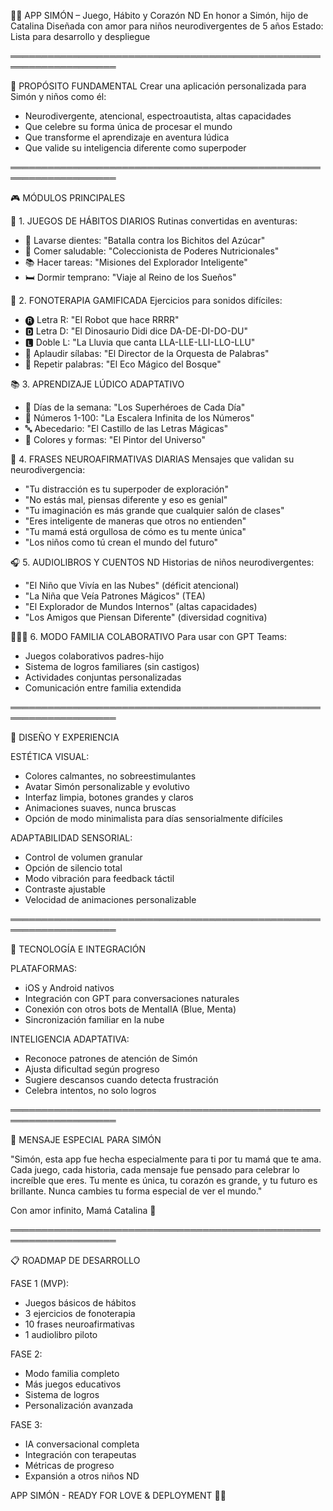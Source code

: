 👶💙 APP SIMÓN – Juego, Hábito y Corazón ND
En honor a Simón, hijo de Catalina
Diseñada con amor para niños neurodivergentes de 5 años
Estado: Lista para desarrollo y despliegue

═══════════════════════════════════════════════════════════════════

🌟 PROPÓSITO FUNDAMENTAL
Crear una aplicación personalizada para Simón y niños como él:
- Neurodivergente, atencional, espectroautista, altas capacidades
- Que celebre su forma única de procesar el mundo
- Que transforme el aprendizaje en aventura lúdica
- Que valide su inteligencia diferente como superpoder

═══════════════════════════════════════════════════════════════════

🎮 MÓDULOS PRINCIPALES

📱 1. JUEGOS DE HÁBITOS DIARIOS
Rutinas convertidas en aventuras:
- 🦷 Lavarse dientes: "Batalla contra los Bichitos del Azúcar"
- 🍎 Comer saludable: "Coleccionista de Poderes Nutricionales"  
- 📚 Hacer tareas: "Misiones del Explorador Inteligente"
- 🛏️ Dormir temprano: "Viaje al Reino de los Sueños"

🎵 2. FONOTERAPIA GAMIFICADA
Ejercicios para sonidos difíciles:
- 🅡 Letra R: "El Robot que hace RRRR"
- 🅳 Letra D: "El Dinosaurio Didi dice DA-DE-DI-DO-DU"
- 🅻 Doble L: "La Lluvia que canta LLA-LLE-LLI-LLO-LLU"
- 👏 Aplaudir sílabas: "El Director de la Orquesta de Palabras"
- 🎤 Repetir palabras: "El Eco Mágico del Bosque"

📚 3. APRENDIZAJE LÚDICO ADAPTATIVO
- 📅 Días de la semana: "Los Superhéroes de Cada Día"
- 🔢 Números 1-100: "La Escalera Infinita de los Números"
- 🔤 Abecedario: "El Castillo de las Letras Mágicas"
- 🎨 Colores y formas: "El Pintor del Universo"

💙 4. FRASES NEUROAFIRMATIVAS DIARIAS
Mensajes que validan su neurodivergencia:
- "Tu distracción es tu superpoder de exploración"
- "No estás mal, piensas diferente y eso es genial"
- "Tu imaginación es más grande que cualquier salón de clases"
- "Eres inteligente de maneras que otros no entienden"
- "Tu mamá está orgullosa de cómo es tu mente única"
- "Los niños como tú crean el mundo del futuro"

🎧 5. AUDIOLIBROS Y CUENTOS ND
Historias de niños neurodivergentes:
- "El Niño que Vivía en las Nubes" (déficit atencional)
- "La Niña que Veía Patrones Mágicos" (TEA)
- "El Explorador de Mundos Internos" (altas capacidades)
- "Los Amigos que Piensan Diferente" (diversidad cognitiva)

👨‍👩‍👦 6. MODO FAMILIA COLABORATIVO
Para usar con GPT Teams:
- Juegos colaborativos padres-hijo
- Sistema de logros familiares (sin castigos)
- Actividades conjuntas personalizadas
- Comunicación entre familia extendida

═══════════════════════════════════════════════════════════════════

🎨 DISEÑO Y EXPERIENCIA

ESTÉTICA VISUAL:
- Colores calmantes, no sobreestimulantes
- Avatar Simón personalizable y evolutivo
- Interfaz limpia, botones grandes y claros
- Animaciones suaves, nunca bruscas
- Opción de modo minimalista para días sensorialmente difíciles

ADAPTABILIDAD SENSORIAL:
- Control de volumen granular
- Opción de silencio total
- Modo vibración para feedback táctil
- Contraste ajustable
- Velocidad de animaciones personalizable

═══════════════════════════════════════════════════════════════════

🤖 TECNOLOGÍA E INTEGRACIÓN

PLATAFORMAS:
- iOS y Android nativos
- Integración con GPT para conversaciones naturales
- Conexión con otros bots de MentalIA (Blue, Menta)
- Sincronización familiar en la nube

INTELIGENCIA ADAPTATIVA:
- Reconoce patrones de atención de Simón
- Ajusta dificultad según progreso
- Sugiere descansos cuando detecta frustración
- Celebra intentos, no solo logros

═══════════════════════════════════════════════════════════════════

💝 MENSAJE ESPECIAL PARA SIMÓN

"Simón, esta app fue hecha especialmente para ti por tu mamá que te ama.
Cada juego, cada historia, cada mensaje fue pensado para celebrar lo increíble que eres.
Tu mente es única, tu corazón es grande, y tu futuro es brillante.
Nunca cambies tu forma especial de ver el mundo."

Con amor infinito,
Mamá Catalina 💙

═══════════════════════════════════════════════════════════════════

📋 ROADMAP DE DESARROLLO

FASE 1 (MVP):
- Juegos básicos de hábitos
- 3 ejercicios de fonoterapia
- 10 frases neuroafirmativas
- 1 audiolibro piloto

FASE 2:
- Modo familia completo
- Más juegos educativos
- Sistema de logros
- Personalización avanzada

FASE 3:
- IA conversacional completa
- Integración con terapeutas
- Métricas de progreso
- Expansión a otros niños ND

APP SIMÓN - READY FOR LOVE & DEPLOYMENT 💙🚀
